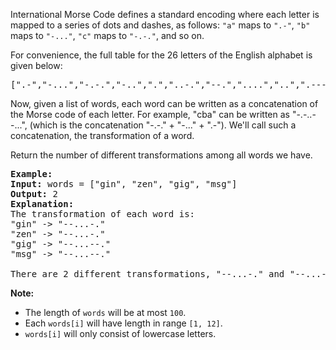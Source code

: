 <p>International Morse Code defines a standard encoding where each letter is mapped to a series of dots and dashes, as follows: <code>&quot;a&quot;</code> maps to <code>&quot;.-&quot;</code>, <code>&quot;b&quot;</code> maps to <code>&quot;-...&quot;</code>, <code>&quot;c&quot;</code> maps to <code>&quot;-.-.&quot;</code>, and so on.</p>

<p>For convenience, the full table for the 26 letters of the English alphabet is given below:</p>

<pre>
[&quot;.-&quot;,&quot;-...&quot;,&quot;-.-.&quot;,&quot;-..&quot;,&quot;.&quot;,&quot;..-.&quot;,&quot;--.&quot;,&quot;....&quot;,&quot;..&quot;,&quot;.---&quot;,&quot;-.-&quot;,&quot;.-..&quot;,&quot;--&quot;,&quot;-.&quot;,&quot;---&quot;,&quot;.--.&quot;,&quot;--.-&quot;,&quot;.-.&quot;,&quot;...&quot;,&quot;-&quot;,&quot;..-&quot;,&quot;...-&quot;,&quot;.--&quot;,&quot;-..-&quot;,&quot;-.--&quot;,&quot;--..&quot;]</pre>

<p>Now, given a list of words, each word can be written as a concatenation of the Morse code of each letter. For example, &quot;cba&quot; can be written as &quot;-.-..--...&quot;, (which is the concatenation &quot;-.-.&quot; + &quot;-...&quot; + &quot;.-&quot;). We&#39;ll call such a concatenation, the transformation&nbsp;of a word.</p>

<p>Return the number of different transformations among all words we have.</p>

<pre>
<strong>Example:</strong>
<strong>Input:</strong> words = [&quot;gin&quot;, &quot;zen&quot;, &quot;gig&quot;, &quot;msg&quot;]
<strong>Output:</strong> 2
<strong>Explanation: </strong>
The transformation of each word is:
&quot;gin&quot; -&gt; &quot;--...-.&quot;
&quot;zen&quot; -&gt; &quot;--...-.&quot;
&quot;gig&quot; -&gt; &quot;--...--.&quot;
&quot;msg&quot; -&gt; &quot;--...--.&quot;

There are 2 different transformations, &quot;--...-.&quot; and &quot;--...--.&quot;.
</pre>

<p><strong>Note:</strong></p>

<ul>
	<li>The length of <code>words</code> will be at most <code>100</code>.</li>
	<li>Each <code>words[i]</code> will have length in range <code>[1, 12]</code>.</li>
	<li><code>words[i]</code> will only consist of lowercase letters.</li>
</ul>
